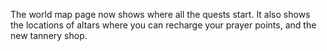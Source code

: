 The world map page now shows where all the quests start. It also shows the locations of altars where you can recharge your prayer points, and the new tannery shop.

